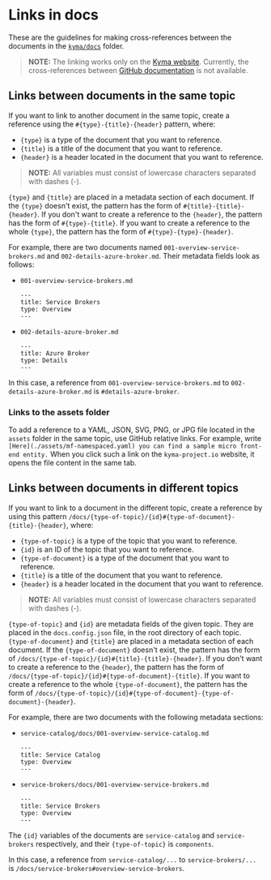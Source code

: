 # Links in docs

These are the guidelines for making cross-references between the documents in the [`kyma/docs`](https://github.com/kyma-project/kyma/tree/master/docs) folder.

>**NOTE:** The linking works only on the [Kyma website](https://kyma-project.io/docs). Currently, the cross-references between [GitHub documentation](ttps://github.com/kyma-project/kyma/tree/master/docs) is not available.

## Links between documents in the same topic

If you want to link to another document in the same topic, create a reference using the `#{type}-{title}-{header}` pattern, where:
- `{type}` is a type of the document that you want to reference.
- `{title}` is a title of the document that you want to reference.
- `{header}` is a header located in the document that you want to reference.

>**NOTE:** All variables must consist of lowercase characters separated with dashes (-).

`{type}` and `{title}` are placed in a metadata section of each document. If the `{type}` doesn't exist, the pattern has the form of `#{title}-{title}-{header}`. If you don't want to create a reference to the `{header}`, the pattern has the form of `#{type}-{title}`. If you want to create a reference to the whole `{type}`, the pattern has the form of `#{type}-{type}-{header}`.

For example, there are two documents named `001-overview-service-brokers.md` and `002-details-azure-broker.md`. Their metadata fields look as follows:
- `001-overview-service-brokers.md`
  ```
  ---
  title: Service Brokers
  type: Overview
  ---
  ```
- `002-details-azure-broker.md`
  ```
  ---
  title: Azure Broker
  type: Details
  ---
  ```

In this case, a reference from `001-overview-service-brokers.md` to `002-details-azure-broker.md` is  `#details-azure-broker`.

### Links to the assets folder

To add a reference to a YAML, JSON, SVG, PNG, or JPG file located in the `assets` folder in the same topic, use GitHub relative links. For example, write `[Here](./assets/mf-namespaced.yaml) you can find a sample micro front-end entity.` When you click such a link on the `kyma-project.io` website, it opens the file content in the same tab.

## Links between documents in different topics

If you want to link to a document in the different topic, create a reference by using this pattern `/docs/{type-of-topic}/{id}#{type-of-document}-{title}-{header}`, where:
- `{type-of-topic}` is a type of the topic that you want to reference.
- `{id}` is an ID of the topic that you want to reference.
- `{type-of-document}` is a type of the document that you want to reference.
- `{title}` is a title of the document that you want to reference.
- `{header}` is a header located in the document that you want to reference.

>**NOTE:** All variables must consist of lowercase characters separated with dashes (-).

`{type-of-topic}` and `{id}` are metadata fields of the given topic. They are placed in the `docs.config.json` file, in the root directory of each topic. `{type-of-document}` and `{title}` are placed in a metadata section of each document. If the `{type-of-document}` doesn't exist, the pattern has the form of `/docs/{type-of-topic}/{id}#{title}-{title}-{header}`. If you don't want to create a reference to the `{header}`, the pattern has the form of `/docs/{type-of-topic}/{id}#{type-of-document}-{title}`. If you want to create a reference to the whole `{type-of-document}`, the pattern has the form of `/docs/{type-of-topic}/{id}#{type-of-document}-{type-of-document}-{header}`.

For example, there are two documents with the following metadata sections:
- `service-catalog/docs/001-overview-service-catalog.md`
  ```
  ---
  title: Service Catalog
  type: Overview
  ---
  ```
- `service-brokers/docs/001-overview-service-brokers.md`
  ```
  ---
  title: Service Brokers
  type: Overview
  ---
  ```

The `{id}` variables of the documents are `service-catalog` and `service-brokers` respectively, and their `{type-of-topic}` is `components`.

In this case, a reference from `service-catalog/...` to `service-brokers/...` is `/docs/service-brokers#overview-service-brokers`.
